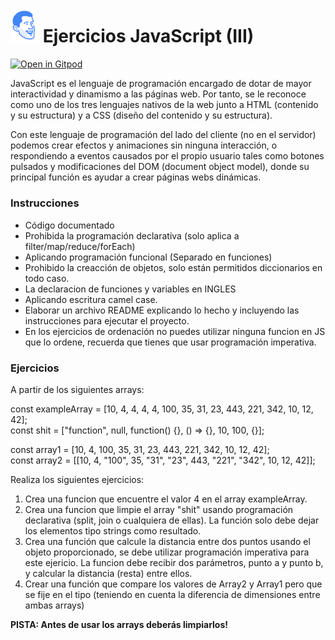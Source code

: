 # <img src="https://github.com/jesus-cano-ortega/js-introduction-exercises/blob/main/assets/resources/img/face.png" width="45" alt="Personal Logo"> Ejercicios JavaScript (III)

[![Open in Gitpod](https://gitpod.io/button/open-in-gitpod.svg)](https://gitpod.io#https://github.com/4GeeksAcademy/html-hello.git)

JavaScript es el lenguaje de programación encargado de dotar de mayor interactividad y dinamismo a las páginas web. Por tanto, se le reconoce como uno de los tres lenguajes nativos de la web junto a HTML (contenido y su estructura) y a CSS (diseño del contenido y su estructura). 

Con este lenguaje de programación del lado del cliente (no en el servidor) podemos crear efectos y animaciones sin ninguna interacción, o respondiendo a eventos causados por el propio usuario tales como botones pulsados y modificaciones del DOM (document object model), donde su principal función es ayudar a crear páginas webs dinámicas.

### Instrucciones 

- Código documentado
- Prohibida la programación declarativa (solo aplica a filter/map/reduce/forEach)
- Aplicando programación funcional (Separado en funciones)
- Prohibido la creacción de objetos, solo están permitidos diccionarios en todo caso.
- La declaracion de funciones y variables en INGLES
- Aplicando escritura camel case.
- Elaborar un archivo README explicando lo hecho y incluyendo las instrucciones para ejecutar el proyecto.
- En los ejercicios de ordenación no puedes utilizar ninguna funcion en JS que lo ordene, recuerda que tienes que usar programación imperativa.

### Ejercicios

A partir de los siguientes arrays:

const exampleArray = [10, 4, 4, 4, 4, 100, 35, 31, 23, 443, 221, 342, 10, 12, 42]; <br>
const shit = ["function", null, function() {}, () => {}, 10, 100, {}];

const array1 = [10, 4, 100, 35, 31, 23, 443, 221, 342, 10, 12, 42]; <br>
const array2 = [[10, 4, "100", 35, "31", "23", 443, "221", "342", 10, 12, 42]]; 

Realiza los siguientes ejercicios:

1. Crea una funcion que encuentre el valor 4 en el array exampleArray.
2. Crea una funcion que limpie el array "shit" usando programación declarativa (split, join o cualquiera de ellas). La función solo debe dejar los elementos tipo strings como resultado.
3. Crea una función que calcule la distancia entre dos puntos usando el objeto proporcionado, se debe utilizar programación imperativa para este ejericio. La funcion debe recibir dos parámetros, punto a y punto b, y calcular la distancia (resta) entre ellos.
4. Crear una función que compare los valores de Array2 y Array1 pero que se fije en el tipo (teniendo en cuenta la diferencia de dimensiones entre ambas arrays)

**PISTA: Antes de usar los arrays deberás limpiarlos!**